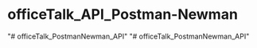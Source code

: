 # officeTalk_API_Postman-Newman
"# officeTalk_PostmanNewman_API" 
"# officeTalk_PostmanNewman_API" 
